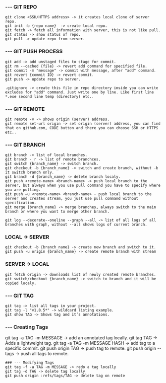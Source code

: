 ### --- GIT REPO
```
git clone <SSH/HTTPS address> -> it creates local clone of server repo.
git init -b {repo name}  -> create local repo.
git fetch -> fetch all information with server, this is not like pull.
git status -> show status of repo.
git pull -> update repo from server.
```
### --- GIT PUSH PROCESS
```
git add -> add unstaged files to stage for commit.
git rm --cached {file} -> revert add command for specified file.
git commit -m "message" -> commit with message, after "add" command.
git revert {commit ID} -> revert commit.
git push -> update repo to server.

.gitignore -> create this file in repo directory inside you can write excludes for "add" command. Just write one by line. Like first line *.exe second line temp (directory) etc..
```
### --- GIT REMOTE
```
git remote -v -> shows origin (server) address.	
git remote set-url origin -> set origin (server) address, you can find that on github.com, CODE button and there you can choose SSH or HTTPS etc..
```
### --- GIT BRANCH
```
git branch -> list of local branches.
git branch - r -> list of remote branchces.
git switch {branch_name} -> switch branch.
git checkout -b {branch_name} -> switch and create branch, without -b it switch branch only.
git branch -d {branch_name} -> delete branch localy.
git push <remote-name> <branch-name> -> push local branch to the server, but always when you use pull command you have to specify where you are pulling.
git push –u <remote-name> <branch-name> - push local branch to the server and creates stream, you just use pull command without specification.
git merge {branch_name} -> merge branches, always switch to the main branch or where you want to merge other branch.

git log --decorate--oneline --graph --all -> list of all logs of all branches with graph, without --all shows logs of current branch.
```
### LOCAL -> SERVER
```
git checkout -b {branch_name} -> create new branch and switch to it.
git push -u origin {branch_name} -> create remote branch with stream
```
### SERVER -> LOCAL
```
git fetch origin -> downloads list of newly created remote branches.
git switch/checkout {branch_name} -> switch to branch and it will be copied localy.
```
### --- GIT TAG
```
git tag -> list all tags in your project.
git tag -l "v1.8.5*" -> wildcard listing example.
git show TAG -> Shows tag and it’s annotations.
```
### --- Creating Tags
git tag -a TAG -m MESSAGE -> add an annotated tag locally.
git tag TAG -> Adds a lightweight tag.
git tag -a TAG -m MESSAGE HASH -> add tag to a specific commit.
git push origin TAG -> push tag to remote.
git push origin --tags -> push all tags to remote.
```
### --- Modifying Tags
git tag -f -a TAG -m MESSAGE -> redo a tag locally
git tag -d TAG -> delete tag locally
git push origin :refs/tags/TAG -> delete tag on remote
```
